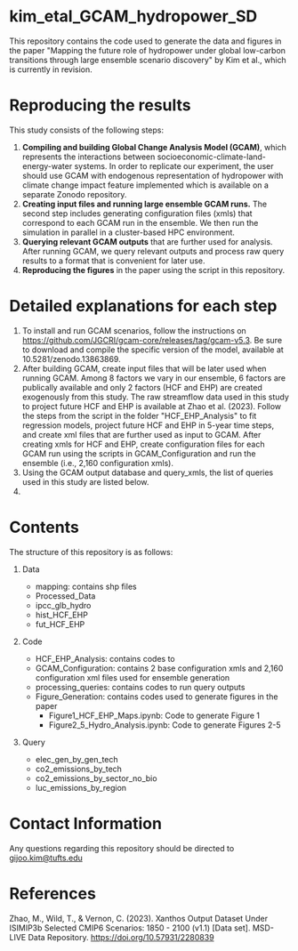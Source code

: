 # kim_etal_GCAM_hydropower_SD

This repository contains the code used to generate the data and figures in the paper "Mapping the future role of hydropower under global low-carbon transitions through large ensemble scenario discovery" by Kim et al., which is currently in revision.

# Reproducing the results
This study consists of the following steps:
 1. **Compiling and building Global Change Analysis Model (GCAM)**, which represents the interactions between socioeconomic-climate-land-energy-water systems. In order to replicate our experiment, the user should use GCAM with endogenous representation of hydropower with climate change impact feature implemented which is available on a separate Zonodo repository.
 2. **Creating input files and running large ensemble GCAM runs.** The second step includes generating configuration files (xmls) that correspond to each GCAM run in the ensemble. We then run the simulation in parallel in a cluster-based HPC environment.
 3. **Querying relevant GCAM outputs** that are further used for analysis. After running GCAM, we query relevant outputs and process raw query results to a format that is convenient for later use.
 4. **Reproducing the figures** in the paper using the script in this repository.

# Detailed explanations for each step
1. To install and run GCAM scenarios, follow the instructions on https://github.com/JGCRI/gcam-core/releases/tag/gcam-v5.3. Be sure to download and compile the specific version of the model, available at 10.5281/zenodo.13863869.
2. After building GCAM, create input files that will be later used when running GCAM. Among 8 factors we vary in our ensemble, 6 factors are publically available and only 2 factors (HCF and EHP) are created exogenously from this study. The raw streamflow data used in this study to project future HCF and EHP is available at Zhao et al. (2023). Follow the steps from the script in the folder "HCF_EHP_Analysis" to fit regression models, project future HCF and EHP in 5-year time steps, and create xml files that are further used as input to GCAM. After creating xmls for HCF and EHP, create configuration files for each GCAM run using the scripts in GCAM_Configuration and run the ensemble (i.e., 2,160 configuration xmls). 
3. Using the GCAM output database and query_xmls, the list of queries used in this study are listed below.
4. 

# Contents
The structure of this repository is as follows:
1. Data
   * mapping: contains shp files 
   * Processed_Data
   * ipcc_glb_hydro
   * hist_HCF_EHP
   * fut_HCF_EHP
2. Code
   * HCF_EHP_Analysis: contains codes to 
   * GCAM_Configuration: contains 2 base configuration xmls and 2,160 configuration xml files used for ensemble generation
   * processing_queries: contains codes to run query outputs
   * Figure_Generation: contains codes used to generate figures in the paper
      * Figure1_HCF_EHP_Maps.ipynb: Code to generate Figure 1
      * Figure2_5_Hydro_Analysis.ipynb: Code to generate Figures 2-5

 
8. Query
   * elec_gen_by_gen_tech
   * co2_emissions_by_tech
   * co2_emissions_by_sector_no_bio
   * luc_emissions_by_region


# Contact Information
Any questions regarding this repository should be directed to gijoo.kim@tufts.edu

# References
Zhao, M., Wild, T., & Vernon, C. (2023). Xanthos Output Dataset Under ISIMIP3b Selected CMIP6 Scenarios: 1850 - 2100 (v1.1) [Data set]. MSD-LIVE Data Repository. https://doi.org/10.57931/2280839
